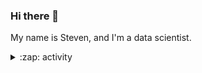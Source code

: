 ### Hi there 👋

My name is Steven, and I'm a data scientist.

<details>
  <summary>:zap: activity</summary>

  <img align="left" alt="my github stats" src="https://github-readme-stats-s-lasch.vercel.app/api?username=s-lasch&theme=transparent&include_all_commits=true&rank_icon=github" />
  
  <summary>:zap: languages</summary>

  ![Top Langs](https://github-readme-stats.vercel.app/api/top-langs/?username=s-lasch&layout=compact&theme=transparent)

</details>
